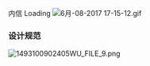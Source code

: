 内信 Loading
![6月-08-2017 17-15-12.gif](https://s3.meituan.net/v1/mss_814dc1610cda4b2e8febd6ea2c809db5/apps-open/c16d2276-f4ec-4aba-9b09-7ec4a8c4ace1_1496913338483?filename=6%E6%9C%88-08-2017+17-15-12.gif)

### 设计规范
![1493100902405WU_FILE_9.png](https://s3.meituan.net/v1/mss_814dc1610cda4b2e8febd6ea2c809db5/apps-open/f865f283-6562-49ea-b452-55d164702d29_1496913174933?filename=1493100902405WU_FILE_9.png)
